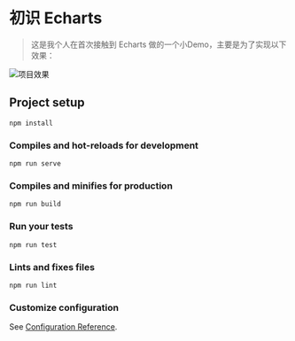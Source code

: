 # 初识 Echarts

> 这是我个人在首次接触到 Echarts 做的一个小Demo，主要是为了实现以下效果：

![项目效果](https://s2.ax1x.com/2019/07/09/ZyFK5d.png)

## Project setup
```
npm install
```

### Compiles and hot-reloads for development
```
npm run serve
```

### Compiles and minifies for production
```
npm run build
```

### Run your tests
```
npm run test
```

### Lints and fixes files
```
npm run lint
```

### Customize configuration
See [Configuration Reference](https://cli.vuejs.org/config/).
